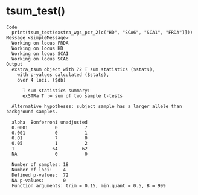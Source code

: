 # tsum_test()

    Code
      print(tsum_test(exstra_wgs_pcr_2[c("HD", "SCA6", "SCA1", "FRDA")]))
    Message <simpleMessage>
      Working on locus FRDA
      Working on locus HD
      Working on locus SCA1
      Working on locus SCA6
    Output
      exstra_tsum object with 72 T sum statistics ($stats),
        with p-values calculated ($stats),
        over 4 loci. ($db)
      
          T sum statistics summary:
          exSTRa T := sum of two sample t-tests
      
      Alternative hypotheses: subject sample has a larger allele than background samples.
      
      alpha  Bonferroni unadjusted
      0.0001          0          7 
      0.001           0          1 
      0.01            7          0 
      0.05            1          2 
      1              64         62 
      NA              0          0 
      
      Number of samples: 18 
      Number of loci:    4 
      Defined p-values:  72 
      NA p-values:       0 
      Function arguments: trim = 0.15, min.quant = 0.5, B = 999

